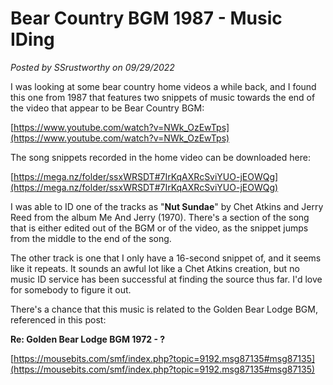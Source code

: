 # Bear Country BGM 1987 - Music IDing

*Posted by SSrustworthy on 09/29/2022*

I was looking at some bear country home videos a while back, and I found this one from 1987 that features two snippets of music towards the end of the video that appear to be Bear Country BGM: 

[https://www.youtube.com/watch?v=NWk_OzEwTps](https://www.youtube.com/watch?v=NWk_OzEwTps)

The song snippets recorded in the home video can be downloaded here:

[https://mega.nz/folder/ssxWRSDT#7IrKqAXRcSviYUO-jEOWQg](https://mega.nz/folder/ssxWRSDT#7IrKqAXRcSviYUO-jEOWQg)

</aside>

I was able to ID one of the tracks as "**Nut Sundae**" by Chet Atkins and Jerry Reed from the album Me And Jerry (1970). There's a section of the song that is either edited out of the BGM or of the video, as the snippet jumps from the middle to the end of the song.

The other track is one that I only have a 16-second snippet of, and it seems like it repeats. It sounds an awful lot like a Chet Atkins creation, but no music ID service has been successful at finding the source thus far. I'd love for somebody to figure it out.

There's a chance that this music is related to the Golden Bear Lodge BGM, referenced in this post:

**Re: Golden Bear Lodge BGM 1972 - ?**

[https://mousebits.com/smf/index.php?topic=9192.msg87135#msg87135](https://mousebits.com/smf/index.php?topic=9192.msg87135#msg87135)